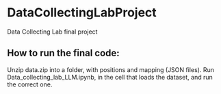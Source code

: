 # DataCollectingLabProject
Data Collecting Lab final project

## How to run the final code:
Unzip data.zip into a folder, with positions and mapping (JSON files).
Run Data_collecting_lab_LLM.ipynb, in the cell that loads the dataset, and run the correct one.
